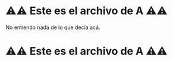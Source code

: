 # ⚠️⚠️ Este es el archivo de **A** ⚠️⚠️

No entiendo nada de lo que decía acá.

# ⚠️⚠️ Este es el archivo de **A** ⚠️⚠️
